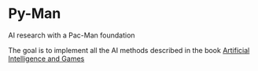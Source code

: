 # Py-Man
AI research with a Pac-Man foundation

The goal is to implement all the AI methods described in the book [Artificial Intelligence and Games](https://www.amazon.com/Artificial-Intelligence-Games-Georgios-Yannakakis/dp/3319635182?nodl=1&dplnkId=8572224e-4222-4d14-b38d-547b92d763c9)

